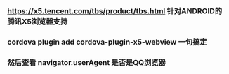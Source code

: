 ### https://x5.tencent.com/tbs/product/tbs.html  针对ANDROID的腾讯X5浏览器支持

### cordova plugin add cordova-plugin-x5-webview  一句搞定

### 然后查看 navigator.userAgent 是否是QQ浏览器

